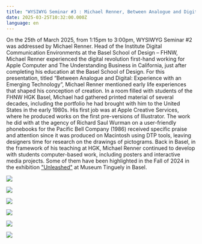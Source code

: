 ```yaml
---
title: "WYSIWYG Seminar #3 : Michael Renner, Between Analogue and Digital"
date: 2025-03-25T10:32:00.000Z
language: en
---
```

On the 25th of March 2025, from 1:15pm to 3:00pm, WYSIWYG Seminar #2 was addressed by Michael Renner. Head of the Institute Digital Communication Environments at the Basel School of Design – FHNW, Michael Renner experienced the digital revolution first-hand working for Apple Computer and The Understanding Business in California, just after completing his education at the Basel School of Design. For this presentation, titled “Between Analogue and Digital: Experience with an Emerging Technology”, Michael Renner mentioned early life experiences that shaped his conception of creation. In a room filled with students of the FHNW HGK Basel, Michael had gathered printed material of several decades, including the portfolio he had brought with him to the United States in the early 1980s. His first job was at Apple Creative Services, where he produced works on the first pre-versions of Illustrator. The work he did with at the agency of Richard Saul Wurman on a user-friendly phonebooks for the Pacific Bell Company (1986) received specific praise and attention since it was produced on Macintosh using DTP tools, leaving designers time for research on the drawings of pictograms. Back in Basel, in the framework of his teaching at HGK, Michael Renner continued to develop with students computer-based work, including posters and interactive media projects. Some of them have been highlighted in the Fall of 2024 in the exhibition ["Unleashed"](https://www.tinguely.ch/en/exhibitions/exhibitions/2024/unleashed.html) at Museum Tinguely in Basel.

![](/uploads/02-copie.jpeg)

![](/uploads/07-copie.jpeg)

![](/uploads/42-copie.jpeg)

![](/uploads/40-copie.jpeg)

![](/uploads/31-copie.jpeg)

![](/uploads/01-copie.jpeg)

[](https://eur01.safelinks.protection.outlook.com/?url=https%3A%2F%2Ffhnw.zoom.us%2Fj%2F66502074539%3Fpwd%3DTZn7BPziNuniXf8MkK4cAazU0Qnlny.1&data=05%7C02%7Cclemence.imbert%40hesge.ch%7C05a6d41004f044f67e6908dd6af0ba43%7Ca372f724c0b24ea0abfb0eb8c6f84e40%7C0%7C0%7C638784304349964271%7CUnknown%7CTWFpbGZsb3d8eyJFbXB0eU1hcGkiOnRydWUsIlYiOiIwLjAuMDAwMCIsIlAiOiJXaW4zMiIsIkFOIjoiTWFpbCIsIldUIjoyfQ%3D%3D%7C0%7C%7C%7C&sdata=uHZqoNC1y3bGKphYeXidabSIli%2F%2BXGV75nn8s7hb5TM%3D&reserved=0)

[](https://eur01.safelinks.protection.outlook.com/?url=https%3A%2F%2Ffhnw.zoom.us%2Fj%2F66502074539%3Fpwd%3DTZn7BPziNuniXf8MkK4cAazU0Qnlny.1&data=05%7C02%7Cclemence.imbert%40hesge.ch%7C05a6d41004f044f67e6908dd6af0ba43%7Ca372f724c0b24ea0abfb0eb8c6f84e40%7C0%7C0%7C638784304349964271%7CUnknown%7CTWFpbGZsb3d8eyJFbXB0eU1hcGkiOnRydWUsIlYiOiIwLjAuMDAwMCIsIlAiOiJXaW4zMiIsIkFOIjoiTWFpbCIsIldUIjoyfQ%3D%3D%7C0%7C%7C%7C&sdata=uHZqoNC1y3bGKphYeXidabSIli%2F%2BXGV75nn8s7hb5TM%3D&reserved=0)
